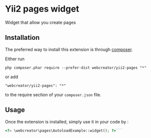 Yii2 pages widget
=================
Widget that allow you create pages

Installation
------------

The preferred way to install this extension is through [composer](http://getcomposer.org/download/).

Either run

```
php composer.phar require --prefer-dist webcreator/yii2-pages "*"
```

or add

```
"webcreator/yii2-pages": "*"
```

to the require section of your `composer.json` file.


Usage
-----

Once the extension is installed, simply use it in your code by  :

```php
<?= \webcreator\pages\AutoloadExample::widget(); ?>```